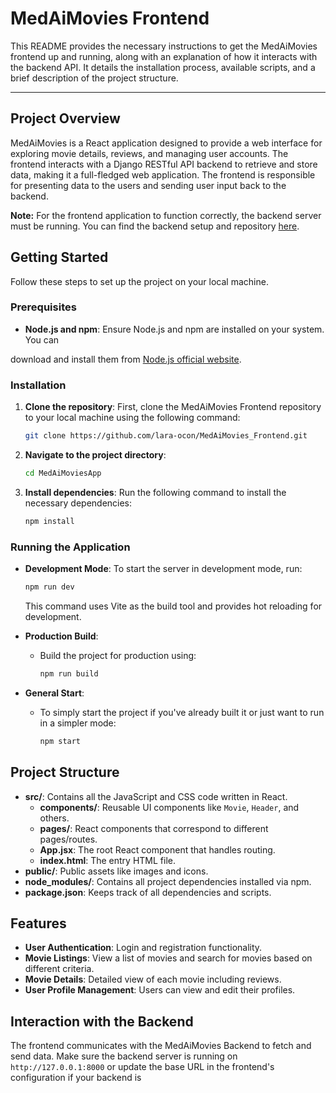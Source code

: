 # MedAiMovies Frontend

This README provides the necessary instructions to get the MedAiMovies frontend up and running, along with an explanation of how it interacts with the backend API. It details the installation process, available scripts, and a brief description of the project structure.

---

## Project Overview

MedAiMovies is a React application designed to provide a web interface for exploring movie details, reviews, and managing user accounts. The frontend interacts with a Django RESTful API backend to retrieve and store data, making it a full-fledged web application. The frontend is responsible for presenting data to the users and sending user input back to the backend.

**Note:** For the frontend application to function correctly, the backend server must be running. You can find the backend setup and repository [here](https://github.com/lara-ocon/MedAiMovies_Backend.git).

## Getting Started

Follow these steps to set up the project on your local machine.

### Prerequisites

- **Node.js and npm**: Ensure Node.js and npm are installed on your system. You can

download and install them from [Node.js official website](https://nodejs.org/).

### Installation

1. **Clone the repository**: First, clone the MedAiMovies Frontend repository to your local machine using the following command:
   ```bash
   git clone https://github.com/lara-ocon/MedAiMovies_Frontend.git
   ```

2. **Navigate to the project directory**:
   ```bash
   cd MedAiMoviesApp
   ```

3. **Install dependencies**: Run the following command to install the necessary dependencies:
   ```bash
   npm install
   ```

### Running the Application

- **Development Mode**: To start the server in development mode, run:
  ```bash
  npm run dev
  ```
  This command uses Vite as the build tool and provides hot reloading for development.

- **Production Build**:
  - Build the project for production using:
    ```bash
    npm run build
    ```

- **General Start**:
  - To simply start the project if you've already built it or just want to run in a simpler mode:
    ```bash
    npm start
    ```

## Project Structure

- **src/**: Contains all the JavaScript and CSS code written in React.
  - **components/**: Reusable UI components like `Movie`, `Header`, and others.
  - **pages/**: React components that correspond to different pages/routes.
  - **App.jsx**: The root React component that handles routing.
  - **index.html**: The entry HTML file.
- **public/**: Public assets like images and icons.
- **node_modules/**: Contains all project dependencies installed via npm.
- **package.json**: Keeps track of all dependencies and scripts.

## Features

- **User Authentication**: Login and registration functionality.
- **Movie Listings**: View a list of movies and search for movies based on different criteria.
- **Movie Details**: Detailed view of each movie including reviews.
- **User Profile Management**: Users can view and edit their profiles.

## Interaction with the Backend

The frontend communicates with the MedAiMovies Backend to fetch and send data. Make sure the backend server is running on `http://127.0.0.1:8000` or update the base URL in the frontend's configuration if your backend is